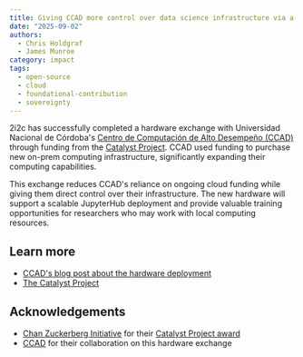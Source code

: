 ```yaml
---
title: Giving CCAD more control over data science infrastructure via a Catalyst Project hardware exchange
date: "2025-09-02"
authors:
  - Chris Holdgraf
  - James Munroe
category: impact
tags:
  - open-source
  - cloud
  - foundational-contribution
  - sovereignty
---
```


2i2c has successfully completed a hardware exchange with Universidad Nacional de Córdoba's [Centro de Computación de Alto Desempeño (CCAD)](https://supercomputo.unc.edu.ar/) through funding from the [Catalyst Project](https://catalystproject.cloud/). CCAD used funding to purchase new on-prem computing infrastructure, significantly expanding their computing capabilities.

This exchange reduces CCAD's reliance on ongoing cloud funding while giving them direct control over their infrastructure. The new hardware will support a scalable JupyterHub deployment and provide valuable training opportunities for researchers who may work with local computing resources.

## Learn more

- [CCAD's blog post about the hardware deployment](https://supercomputo.unc.edu.ar/2025/09/02/colgando-a-boogie/)
- [The Catalyst Project](https://catalystproject.cloud/)

## Acknowledgements

- [Chan Zuckerberg Initiative](../../../collaborators/czi) for their [Catalyst Project award](../../../collaborators/catalyst/)
- [CCAD](https://supercomputo.unc.edu.ar/) for their collaboration on this hardware exchange